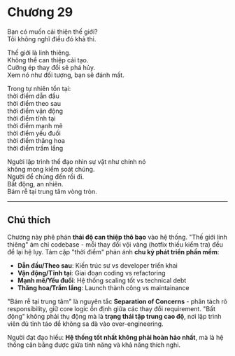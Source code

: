 # Chương 29  

Bạn có muốn cải thiện thế giới?  
Tôi không nghĩ điều đó khả thi.  

Thế giới là linh thiêng.  
Không thể can thiệp cải tạo.  
Cưỡng ép thay đổi sẽ phá hủy.  
Xem nó như đối tượng, bạn sẽ đánh mất.  

Trong tự nhiên tồn tại:  
thời điểm dẫn đầu  
thời điểm theo sau  
thời điểm vận động  
thời điểm tĩnh tại  
thời điểm mạnh mẽ  
thời điểm yếu đuối  
thời điểm thăng hoa  
thời điểm trầm lắng  

Người lập trình thể đạo nhìn sự vật như chính nó  
không mong kiểm soát chúng.  
Người để chúng đến rồi đi.  
Bất động, an nhiên.  
Bám rễ tại trung tâm vòng tròn.  

---

## Chú thích  

Chương này phê phán **thái độ can thiệp thô bạo** vào hệ thống. "Thế giới linh thiêng" ám chỉ codebase - mỗi thay đổi vội vàng (hotfix thiếu kiểm tra) đều để lại hệ lụy. Tám cặp "thời điểm" phản ánh **chu kỳ phát triển phần mềm**:  
- **Dẫn đầu/Theo sau**: Kiến trúc sư vs developer triển khai  
- **Vận động/Tĩnh tại**: Giai đoạn coding vs refactoring  
- **Mạnh mẽ/Yếu đuối**: Hệ thống scaling tốt vs technical debt  
- **Thăng hoa/Trầm lắng**: Launch thành công vs maintainance  

"Bám rễ tại trung tâm" là nguyên tắc **Separation of Concerns** - phân tách rõ responsibility, giữ core logic ổn định giữa các thay đổi requirement. "Bất động" không phải thụ động mà là **trạng thái tập trung cao độ**, nơi lập trình viên đủ tỉnh táo để không sa đà vào over-engineering.  

Người đạt đạo hiểu: **Hệ thống tốt nhất không phải hoàn hảo nhất**, mà là hệ thống cân bằng được giữa tính năng và khả năng thích nghi. 